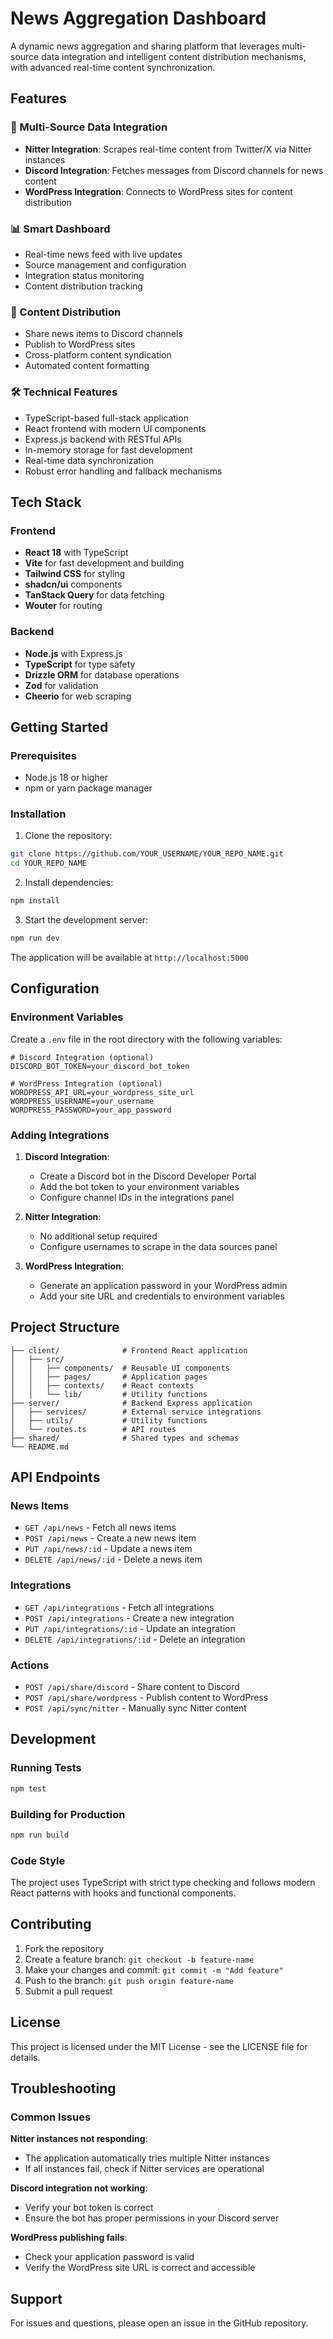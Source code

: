 # News Aggregation Dashboard

A dynamic news aggregation and sharing platform that leverages multi-source data integration and intelligent content distribution mechanisms, with advanced real-time content synchronization.

## Features

### 🔄 Multi-Source Data Integration
- **Nitter Integration**: Scrapes real-time content from Twitter/X via Nitter instances
- **Discord Integration**: Fetches messages from Discord channels for news content
- **WordPress Integration**: Connects to WordPress sites for content distribution

### 📊 Smart Dashboard
- Real-time news feed with live updates
- Source management and configuration
- Integration status monitoring
- Content distribution tracking

### 🚀 Content Distribution
- Share news items to Discord channels
- Publish to WordPress sites
- Cross-platform content syndication
- Automated content formatting

### 🛠 Technical Features
- TypeScript-based full-stack application
- React frontend with modern UI components
- Express.js backend with RESTful APIs
- In-memory storage for fast development
- Real-time data synchronization
- Robust error handling and fallback mechanisms

## Tech Stack

### Frontend
- **React 18** with TypeScript
- **Vite** for fast development and building
- **Tailwind CSS** for styling
- **shadcn/ui** components
- **TanStack Query** for data fetching
- **Wouter** for routing

### Backend
- **Node.js** with Express.js
- **TypeScript** for type safety
- **Drizzle ORM** for database operations
- **Zod** for validation
- **Cheerio** for web scraping

## Getting Started

### Prerequisites
- Node.js 18 or higher
- npm or yarn package manager

### Installation

1. Clone the repository:
```bash
git clone https://github.com/YOUR_USERNAME/YOUR_REPO_NAME.git
cd YOUR_REPO_NAME
```

2. Install dependencies:
```bash
npm install
```

3. Start the development server:
```bash
npm run dev
```

The application will be available at `http://localhost:5000`

## Configuration

### Environment Variables
Create a `.env` file in the root directory with the following variables:

```env
# Discord Integration (optional)
DISCORD_BOT_TOKEN=your_discord_bot_token

# WordPress Integration (optional)
WORDPRESS_API_URL=your_wordpress_site_url
WORDPRESS_USERNAME=your_username
WORDPRESS_PASSWORD=your_app_password
```

### Adding Integrations

1. **Discord Integration**:
   - Create a Discord bot in the Discord Developer Portal
   - Add the bot token to your environment variables
   - Configure channel IDs in the integrations panel

2. **Nitter Integration**:
   - No additional setup required
   - Configure usernames to scrape in the data sources panel

3. **WordPress Integration**:
   - Generate an application password in your WordPress admin
   - Add your site URL and credentials to environment variables

## Project Structure

```
├── client/              # Frontend React application
│   ├── src/
│   │   ├── components/  # Reusable UI components
│   │   ├── pages/       # Application pages
│   │   ├── contexts/    # React contexts
│   │   └── lib/         # Utility functions
├── server/              # Backend Express application
│   ├── services/        # External service integrations
│   ├── utils/           # Utility functions
│   └── routes.ts        # API routes
├── shared/              # Shared types and schemas
└── README.md
```

## API Endpoints

### News Items
- `GET /api/news` - Fetch all news items
- `POST /api/news` - Create a new news item
- `PUT /api/news/:id` - Update a news item
- `DELETE /api/news/:id` - Delete a news item

### Integrations
- `GET /api/integrations` - Fetch all integrations
- `POST /api/integrations` - Create a new integration
- `PUT /api/integrations/:id` - Update an integration
- `DELETE /api/integrations/:id` - Delete an integration

### Actions
- `POST /api/share/discord` - Share content to Discord
- `POST /api/share/wordpress` - Publish content to WordPress
- `POST /api/sync/nitter` - Manually sync Nitter content

## Development

### Running Tests
```bash
npm test
```

### Building for Production
```bash
npm run build
```

### Code Style
The project uses TypeScript with strict type checking and follows modern React patterns with hooks and functional components.

## Contributing

1. Fork the repository
2. Create a feature branch: `git checkout -b feature-name`
3. Make your changes and commit: `git commit -m "Add feature"`
4. Push to the branch: `git push origin feature-name`
5. Submit a pull request

## License

This project is licensed under the MIT License - see the LICENSE file for details.

## Troubleshooting

### Common Issues

**Nitter instances not responding**:
- The application automatically tries multiple Nitter instances
- If all instances fail, check if Nitter services are operational

**Discord integration not working**:
- Verify your bot token is correct
- Ensure the bot has proper permissions in your Discord server

**WordPress publishing fails**:
- Check your application password is valid
- Verify the WordPress site URL is correct and accessible

## Support

For issues and questions, please open an issue in the GitHub repository.